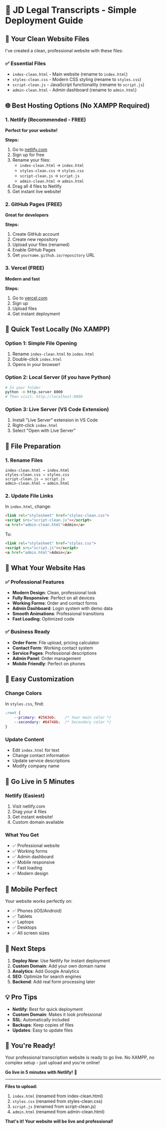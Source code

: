 # 🚀 JD Legal Transcripts - Simple Deployment Guide

## 📁 Your Clean Website Files

I've created a clean, professional website with these files:

### ✅ Essential Files
- `index-clean.html` - Main website (rename to `index.html`)
- `styles-clean.css` - Modern CSS styling (rename to `styles.css`)
- `script-clean.js` - JavaScript functionality (rename to `script.js`)
- `admin-clean.html` - Admin dashboard (rename to `admin.html`)

## 🌐 Best Hosting Options (No XAMPP Required)

### 1. **Netlify (Recommended - FREE)**
**Perfect for your website!**

**Steps:**
1. Go to [netlify.com](https://netlify.com)
2. Sign up for free
3. Rename your files:
   - `index-clean.html` → `index.html`
   - `styles-clean.css` → `styles.css`
   - `script-clean.js` → `script.js`
   - `admin-clean.html` → `admin.html`
4. Drag all 4 files to Netlify
5. Get instant live website!

### 2. **GitHub Pages (FREE)**
**Great for developers**

**Steps:**
1. Create GitHub account
2. Create new repository
3. Upload your files (renamed)
4. Enable GitHub Pages
5. Get `yourname.github.io/repository` URL

### 3. **Vercel (FREE)**
**Modern and fast**

**Steps:**
1. Go to [vercel.com](https://vercel.com)
2. Sign up
3. Upload files
4. Get instant deployment

## 🎯 Quick Test Locally (No XAMPP)

### Option 1: Simple File Opening
1. Rename `index-clean.html` to `index.html`
2. Double-click `index.html`
3. Opens in your browser!

### Option 2: Local Server (if you have Python)
```bash
# In your folder
python -m http.server 8000
# Then visit: http://localhost:8000
```

### Option 3: Live Server (VS Code Extension)
1. Install "Live Server" extension in VS Code
2. Right-click `index.html`
3. Select "Open with Live Server"

## 📝 File Preparation

### 1. Rename Files
```
index-clean.html → index.html
styles-clean.css → styles.css
script-clean.js → script.js
admin-clean.html → admin.html
```

### 2. Update File Links
In `index.html`, change:
```html
<link rel="stylesheet" href="styles-clean.css">
<script src="script-clean.js"></script>
<a href="admin-clean.html">Admin</a>
```

To:
```html
<link rel="stylesheet" href="styles.css">
<script src="script.js"></script>
<a href="admin.html">Admin</a>
```

## 🎨 What Your Website Has

### ✅ Professional Features
- **Modern Design**: Clean, professional look
- **Fully Responsive**: Perfect on all devices
- **Working Forms**: Order and contact forms
- **Admin Dashboard**: Login system with demo data
- **Smooth Animations**: Professional transitions
- **Fast Loading**: Optimized code

### ✅ Business Ready
- **Order Form**: File upload, pricing calculator
- **Contact Form**: Working contact system
- **Service Pages**: Professional descriptions
- **Admin Panel**: Order management
- **Mobile Friendly**: Perfect on phones

## 🔧 Easy Customization

### Change Colors
In `styles.css`, find:
```css
:root {
    --primary: #2563eb;    /* Your main color */
    --secondary: #64748b;  /* Secondary color */
}
```

### Update Content
- Edit `index.html` for text
- Change contact information
- Update service descriptions
- Modify company name

## 🚀 Go Live in 5 Minutes

### Netlify (Easiest)
1. Visit netlify.com
2. Drag your 4 files
3. Get instant website!
4. Custom domain available

### What You Get
- ✅ Professional website
- ✅ Working forms
- ✅ Admin dashboard
- ✅ Mobile responsive
- ✅ Fast loading
- ✅ Modern design

## 📱 Mobile Perfect

Your website works perfectly on:
- ✅ Phones (iOS/Android)
- ✅ Tablets
- ✅ Laptops
- ✅ Desktops
- ✅ All screen sizes

## 🎯 Next Steps

1. **Deploy Now**: Use Netlify for instant deployment
2. **Custom Domain**: Add your own domain name
3. **Analytics**: Add Google Analytics
4. **SEO**: Optimize for search engines
5. **Backend**: Add real form processing later

## 💡 Pro Tips

- **Netlify**: Best for quick deployment
- **Custom Domain**: Makes it look professional
- **SSL**: Automatically included
- **Backups**: Keep copies of files
- **Updates**: Easy to update files

## 🎉 You're Ready!

Your professional transcription website is ready to go live. No XAMPP, no complex setup - just upload and you're online!

**Go live in 5 minutes with Netlify!** 🚀

---

**Files to upload:**
1. `index.html` (renamed from index-clean.html)
2. `styles.css` (renamed from styles-clean.css)
3. `script.js` (renamed from script-clean.js)
4. `admin.html` (renamed from admin-clean.html)

**That's it! Your website will be live and professional!**